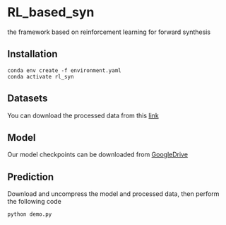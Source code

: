 # RL_based_syn
the framework based on reinforcement learning for forward synthesis

## Installation
```
conda env create -f environment.yaml
conda activate rl_syn
```

## Datasets
You can download the processed data from this [link](https://drive.google.com/file/d/1Q5Pp_Ryj9DuUlVLNg0qGWDJg6dMXqqF5/view?usp=sharing)

## Model
Our model checkpoints can be downloaded from [GoogleDrive](https://drive.google.com/file/d/1w2nswNiOW8wVezjcfiFbGbJQ0WGJQX00/view?usp=sharing)

## Prediction
Download and uncompress the model and processed data, then perform the following code
```
python demo.py
```
